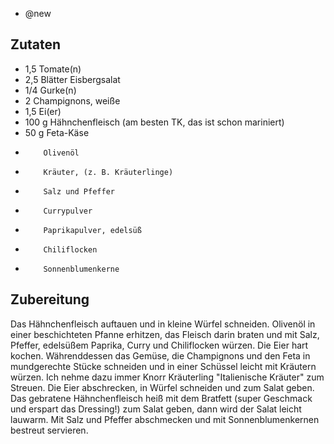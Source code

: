 - @new

## Zutaten
- 1,5     Tomate(n)
- 2,5     Blätter Eisbergsalat
- 1/4     Gurke(n)
- 2       Champignons, weiße
- 1,5     Ei(er)
- 100 g   Hähnchenfleisch (am besten TK, das ist schon mariniert)
- 50 g    Feta-Käse
-         Olivenöl
-         Kräuter, (z. B. Kräuterlinge)
-         Salz und Pfeffer
-         Currypulver
-         Paprikapulver, edelsüß
-         Chiliflocken
-         Sonnenblumenkerne

## Zubereitung
Das Hähnchenfleisch auftauen und in kleine Würfel schneiden.
Olivenöl in einer beschichteten Pfanne erhitzen, das Fleisch darin braten und mit Salz, Pfeffer, edelsüßem Paprika, Curry und Chiliflocken würzen. Die Eier hart kochen.
Währenddessen das Gemüse, die Champignons und den Feta in mundgerechte Stücke schneiden und in einer Schüssel leicht mit Kräutern würzen. Ich nehme dazu immer Knorr Kräuterling "Italienische Kräuter" zum Streuen. Die Eier abschrecken, in Würfel schneiden und zum Salat geben. Das gebratene Hähnchenfleisch heiß mit dem Bratfett (super Geschmack und erspart das Dressing!) zum Salat geben, dann wird der Salat leicht lauwarm. Mit Salz und Pfeffer abschmecken und mit Sonnenblumenkernen bestreut servieren.

